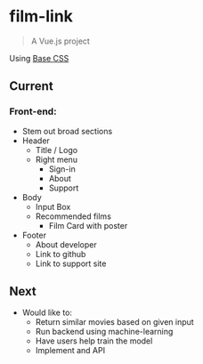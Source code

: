 # film-link

> A Vue.js project

Using [Base CSS](http://getbase.org/docs/)

## Current

### Front-end:
- Stem out broad sections
- Header
  - Title / Logo
  - Right menu
    - Sign-in
    - About
    - Support
- Body
  - Input Box
  - Recommended films
    - Film Card with poster
- Footer
  - About developer
  - Link to github
  - Link to support site

## Next

- Would like to:
  - Return similar movies based on given input
  - Run backend using machine-learning
  - Have users help train the model
  - Implement and API
